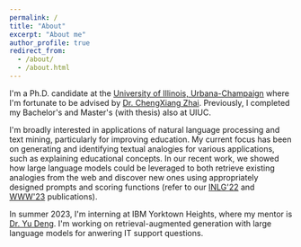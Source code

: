 ```yaml
---
permalink: /
title: "About"
excerpt: "About me"
author_profile: true
redirect_from: 
  - /about/
  - /about.html
---
```


I'm a Ph.D. candidate at the [University of Illinois, Urbana-Champaign](https://cs.illinois.edu/) where I'm fortunate to be advised by [Dr. ChengXiang Zhai](http://czhai.cs.illinois.edu/). Previously, I completed my Bachelor's and Master's (with thesis) also at UIUC.

I'm broadly interested in applications of natural language processing and text mining, particularly for improving education. My current focus has been on generating and identifying textual analogies for various applications, such as explaining educational concepts. In our recent work, we showed how large language models could be leveraged to both retrieve existing analogies from the web and discover new ones using appropriately designed prompts and scoring functions (refer to our [INLG'22](https://bhaavya.github.io/files/inlg22.pdf) and [WWW'23](https://bhaavya.github.io/files/www23.pdf) publications). 


In summer 2023, I'm interning at IBM Yorktown Heights, where my mentor is [Dr. Yu Deng](https://researcher.watson.ibm.com/researcher/view.php?person=us-dengy). I'm working on retrieval-augmented generation with large language models for anwering IT support questions. 

